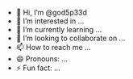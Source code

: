 - 👋 Hi, I’m @god5p33d
- 👀 I’m interested in ...
- 🌱 I’m currently learning ...
- 💞️ I’m looking to collaborate on ...
- 📫 How to reach me ...
- 😄 Pronouns: ...
- ⚡ Fun fact: ...

<!---
god5p33d/god5p33d is a ✨ special ✨ repository because its `README.md` (this file) appears on your GitHub profile.
You can click the Preview link to take a look at your changes.
--->
